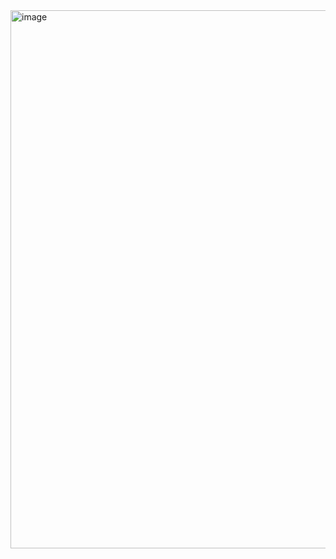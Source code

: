 <img width="1003" height="861" alt="image" src="https://github.com/user-attachments/assets/99f5cfa0-51c2-4c7c-bb3c-b889b0ec2cf1" />
